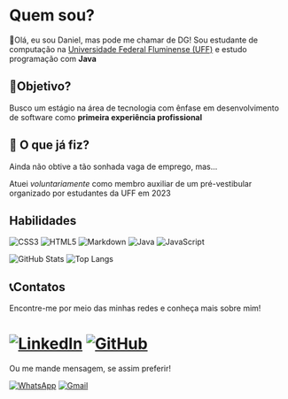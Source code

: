 # Quem sou?

👋Olá, eu sou Daniel, mas pode me chamar de DG!
Sou estudante de computação na [Universidade Federal Fluminense (UFF)](https://www.uff.br) e estudo programação com **Java**

## 🎯Objetivo?
Busco um estágio na área de tecnologia com ênfase em desenvolvimento de software como **primeira experiência profissional**

## 🤔 O que já fiz?
Ainda não obtive a tão sonhada vaga de emprego, mas...

Atuei *voluntariamente* como membro auxiliar de um pré-vestibular organizado por estudantes da UFF em 2023

## Habilidades

![CSS3](https://img.shields.io/badge/CSS3-1572B6?style=for-the-badge&logo=css3&logoColor=white)
![HTML5](https://img.shields.io/badge/HTML5-E34F26?style=for-the-badge&logo=html5&logoColor=white)
![Markdown](https://img.shields.io/badge/Markdown-000?style=for-the-badge&logo=markdown)
![Java](https://img.shields.io/badge/java-%23ED8B00.svg?style=for-the-badge&logo=openjdk&logoColor=white)
![JavaScript](https://img.shields.io/badge/JavaScript-F7DF1E?style=for-the-badge&logo=javascript&logoColor=black)

![GitHub Stats](https://github-readme-stats.vercel.app/api?username=DG-DanielDev&theme=transparent&bg_color=001&border_color=31A9DC&show_icons=true&icon_color=3FA3DC&title_color=C2D5F&text_color=FFF)
![Top Langs](https://github-readme-stats-git-masterrstaa-rickstaa.vercel.app/api/top-langs/?username=DG-DanielDev&layout=compact&bg_color=001&border_color=31A9DC&title_color=C2D5F&text_color=FFF)


## 📞**Contatos**
Encontre-me por meio das minhas redes e conheça mais sobre mim!

[![LinkedIn](https://img.shields.io/badge/LinkedIn-0077B5?style=for-the-badge&logo=linkedin&logoColor=white)](https://www.linkedin.com/in/dg-danieldev/)
[![GitHub](https://img.shields.io/badge/GitHub-100000?style=for-the-badge&logo=github&logoColor=white)](https://github.com/DG-DanielDev)
=
Ou me mande mensagem, se assim preferir!

[![WhatsApp](https://img.shields.io/badge/WhatsApp-25D366?style=for-the-badge&logo=whatsapp&logoColor=white)](https://wa.me/5521974796849)
[![Gmail](https://img.shields.io/badge/Gmail-333333?style=for-the-badge&logo=gmail&logoColor=red)](mailto:danielramososielrodrigues@gmail.com)